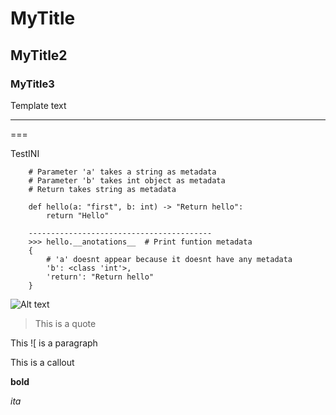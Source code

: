 
# MyTitle
## MyTitle2
### MyTitle3

Template text

----

===

TestINI

```
	# Parameter 'a' takes a string as metadata
	# Parameter 'b' takes int object as metadata
	# Return takes string as metadata

	def hello(a: "first", b: int) -> "Return hello":
		return "Hello"

	-----------------------------------------
	>>> hello.__anotations__  # Print funtion metadata
	{
		# 'a' doesnt appear because it doesnt have any metadata
		'b': <class 'int'>,
		'return': "Return hello"
	}
```

![Alt text](https://cdn.sstatic.net/Img/home/illo-public.svg?v=14bd5a506009)

> This is a quote

This ![ is a paragraph


<aside>
	This is a callout
</aside>

**bold**

*ita*
